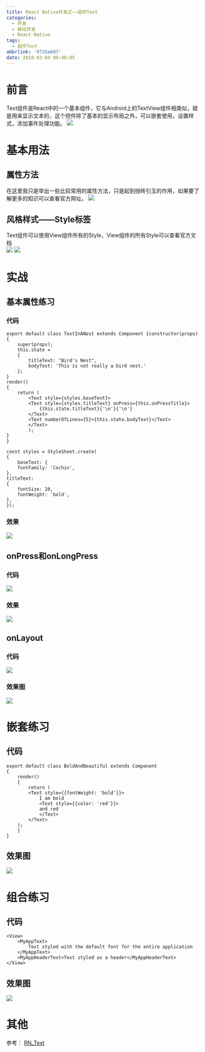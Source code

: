 ```yaml
---
title: React Native开发之——组件Text
categories:
  - 开发
  - 移动开发
  - React Native
tags:
  - 组件Text
abbrlink: '9735e687'
date: 2018-03-04 00:40:05
---
```

# 前言 
Text组件是React中的一个基本组件，它与Android上的TextView组件相类似，就是用来显示文本的，这个控件除了基本的显示布局之外，可以嵌套使用，设置样式，添加事件处理功能。
![][1]
<!--more-->

# 基本用法
## 属性方法  
在这里我只是举出一些比较常用的属性方法，只是起到抛砖引玉的作用，如果要了解更多的知识可以查看官方网址。
![][2]
## 风格样式——Style标签
Text组件可以使用View组件所有的Style，View组件的所有Style可以查看官方文档  
![][3]
![][4]
# 实战 
## 基本属性练习  
### 代码 

	export default class TextInANest extends Component {constructor(props) 
	{
    	super(props);
    	this.state = 
		{
      		titleText: "Bird's Nest",
      		bodyText: 'This is not really a bird nest.'
    	};
	}
	render() 
	{
    	return (
      		<Text style={styles.baseText}>
        	<Text style={styles.titleText} onPress={this.onPressTitle}>
          		{this.state.titleText}{'\n'}{'\n'}
        	</Text>
        	<Text numberOfLines={5}>{this.state.bodyText}</Text>
      		</Text>
    		);
	}
	}

	const styles = StyleSheet.create(
	{
		baseText: {
    	fontFamily: 'Cochin',
	},
	titleText: 
	{
    	fontSize: 20,
    	fontWeight: 'bold',
	},
	});
### 效果 
![][5]
## onPress和onLongPress
### 代码 
![][9]
### 效果  
![][10]
## onLayout
### 代码 
![][11]
### 效果图 
![][12]
# 嵌套练习  
## 代码 

	export default class BoldAndBeautiful extends Component 
	{
		render() 
		{
    		return (
      		<Text style={{fontWeight: 'bold'}}>
        		I am bold
        		<Text style={{color: 'red'}}>
          		and red
        		</Text>
      		</Text>
    	);
		}
	}
## 效果图 
![][6]  
# 组合练习 
## 代码 

	<View>
		<MyAppText>
    		Text styled with the default font for the entire application
		</MyAppText>
		<MyAppHeaderText>Text styled as a header</MyAppHeaderText>
	</View>
## 效果图 
![][7]

# 其他  
参考： [RN_Text][8]




[1]: https://cdn.jsdelivr.net/gh/PGzxc/CDN@master/blog-image/rn-compontent-text.png
[2]: https://cdn.jsdelivr.net/gh/PGzxc/CDN@master/blog-image/rn-compontent-tv-prop-type.png
[3]: https://cdn.jsdelivr.net/gh/PGzxc/CDN@master/blog-image/rn-compontent-tv-style-1.png
[4]: https://cdn.jsdelivr.net/gh/PGzxc/CDN@master/blog-image/rn-compontent-tv-style-2.png
[5]: https://cdn.jsdelivr.net/gh/PGzxc/CDN@master/blog-image/rn-compontent-tv-prop.png
[6]: https://cdn.jsdelivr.net/gh/PGzxc/CDN@master/blog-image/rn-compontent-tv-nesting.png
[7]: https://cdn.jsdelivr.net/gh/PGzxc/CDN@master/blog-image/rn-compontent-tv-combinat.png
[8]: https://github.com/PGzxc/RN_Text
[9]: https://cdn.jsdelivr.net/gh/PGzxc/CDN@master/blog-image/rn-text-onpress.png
[10]: https://cdn.jsdelivr.net/gh/PGzxc/CDN@master/blog-image/rn-text-onlongpress.gif
[11]: https://cdn.jsdelivr.net/gh/PGzxc/CDN@master/blog-image/rn-text-onlayout-code.png
[12]: https://cdn.jsdelivr.net/gh/PGzxc/CDN@master/blog-image/rn-text-onlayout-look.png